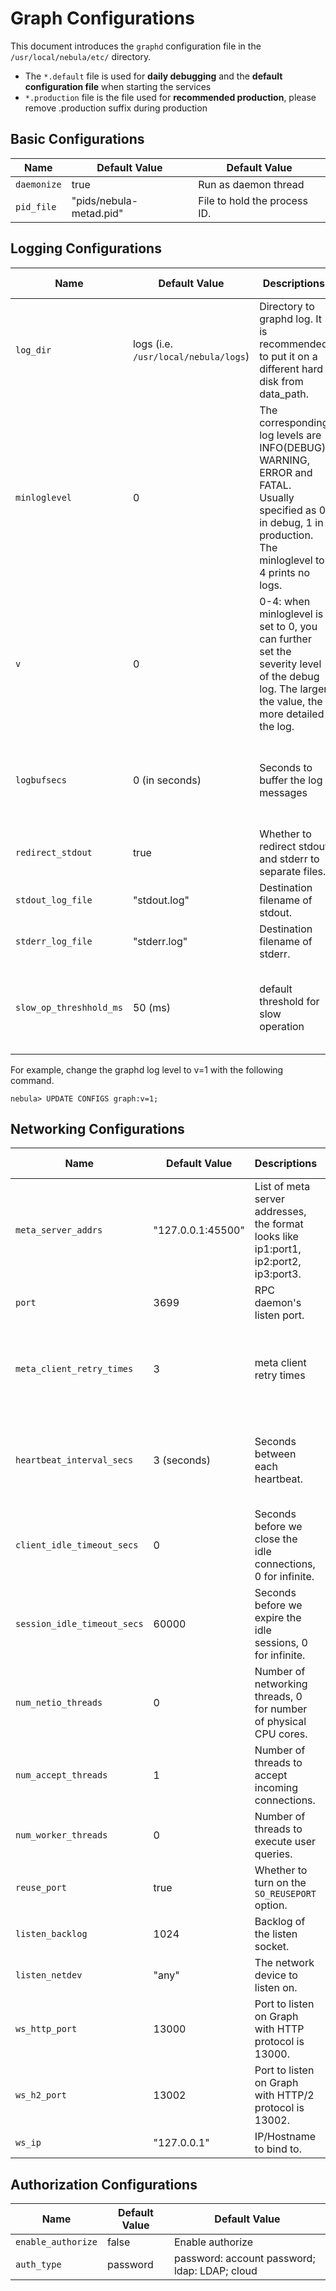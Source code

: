 # Graph Configurations

This document introduces the `graphd` configuration file in the `/usr/local/nebula/etc/` directory.

* The `*.default` file is used for **daily debugging** and the **default configuration file** when starting the services
* `*.production` file is the file used for **recommended production**, please remove .production suffix during production

## Basic Configurations

Name                    | Default Value                   | Default Value
-------------------------| ------------------------ | -----------
`daemonize`              | true                     | Run as daemon thread
`pid_file`               | "pids/nebula-metad.pid" | File to hold the process ID.

## Logging Configurations

Name                   | Default Value                    | Descriptions  | Dynamic Modification |
-------------------------| ------------------------ | ----------- | -------- |
`log_dir`  | logs  (i.e. `/usr/local/nebula/logs`) | Directory to graphd log. It is recommended to put it on a different hard disk from data_path. |  |
`minloglevel` | 0 | The corresponding log levels are INFO(DEBUG), WARNING, ERROR and FATAL. Usually specified as 0 in debug, 1 in production. The minloglevel to 4 prints no logs. | Modified with UPDATE CONFIGS syntax. The modification takes effect immediately. |
`v` | 0 | 0-4: when minloglevel is set to 0,  you can further set the severity level of the debug log. The larger the value, the more detailed the log. | Modified with UPDATE CONFIGS syntax. The modification takes effect immediately. |
`logbufsecs` | 0 (in seconds) | Seconds to buffer the log messages | Modified with UPDATE CONFIGS syntax. The modification takes effect immediately. |
`redirect_stdout`               | true                     | Whether to redirect stdout and stderr to separate files. |  |
`stdout_log_file`               | "stdout.log"              | Destination filename of stdout.
`stderr_log_file`               | "stderr.log"              | Destination filename of stderr.
`slow_op_threshhold_ms`         | 50 (ms)     | default threshold for slow operation | Modified with UPDATE CONFIGS syntax. The modification takes effect immediately. |

For example, change the graphd log level to v=1 with the following command.

```ngql
nebula> UPDATE CONFIGS graph:v=1;
```

## Networking Configurations

Name                   | Default Value                    | Descriptions  | Dynamic Modification |
-------------------------| ------------------------ | ----------- | -------- |
`meta_server_addrs`             | "127.0.0.1:45500" |  List of meta server addresses, the format looks like ip1:port1, ip2:port2, ip3:port3.
`port`                          | 3699                     | RPC daemon's listen port.
`meta_client_retry_times`       | 3 | meta client retry times | Modified with UPDATE CONFIGS syntax. The modification takes effect immediately. |
`heartbeat_interval_secs`       | 3 (seconds) | Seconds between each heartbeat. | Modified with UPDATE CONFIGS syntax. The modification takes effect immediately.
`client_idle_timeout_secs`      | 0                        | Seconds before we close the idle connections, 0 for infinite.
`session_idle_timeout_secs`     | 60000                    | Seconds before we expire the idle sessions, 0 for infinite.
`num_netio_threads`             | 0                        | Number of networking threads, 0 for number of physical CPU cores.
`num_accept_threads`            | 1                        | Number of threads to accept incoming connections.
`num_worker_threads`            | 0                        | Number of threads to execute user queries.
`reuse_port`                    | true                    | Whether to turn on the `SO_REUSEPORT` option.
`listen_backlog`                | 1024                     | Backlog of the listen socket.
`listen_netdev`                 | "any"                    | The network device to listen on.
`ws_http_port`                  | 13000                    | Port to listen on Graph with HTTP protocol is 13000.
`ws_h2_port`                    | 13002                    | Port to listen on Graph with HTTP/2 protocol is 13002.
`ws_ip`                         | "127.0.0.1"              | IP/Hostname to bind to.

## Authorization Configurations

Name                    | Default Value                   | Default Value
-------------------------| ------------------------ | -----------
`enable_authorize` | false | Enable authorize
`auth_type`        | password | password: account password; ldap: LDAP; cloud
